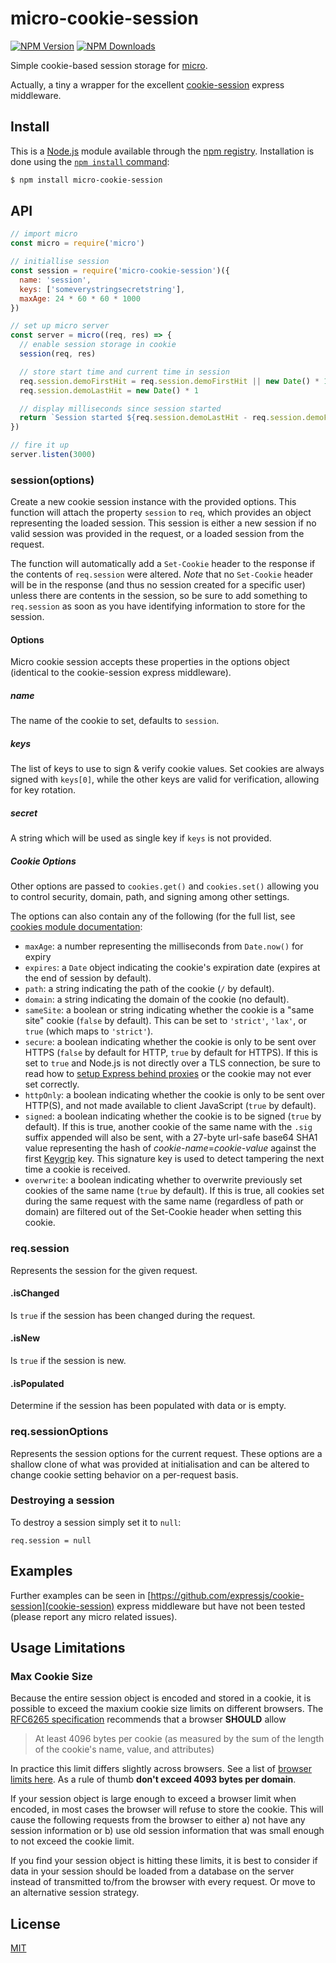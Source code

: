 # micro-cookie-session

[![NPM Version][npm-image]][npm-url]
[![NPM Downloads][downloads-image]][downloads-url]

Simple cookie-based session storage for [micro](https://github.com/zeit/micro).

Actually, a tiny a wrapper for the excellent [cookie-session](https://github.com/expressjs/cookie-session) express middleware.

## Install

This is a [Node.js](https://nodejs.org/en/) module available through the
[npm registry](https://www.npmjs.com/). Installation is done using the
[`npm install` command](https://docs.npmjs.com/getting-started/installing-npm-packages-locally):

```sh
$ npm install micro-cookie-session
```

## API

```js
// import micro
const micro = require('micro')

// initiallise session
const session = require('micro-cookie-session')({
  name: 'session',
  keys: ['someverystringsecretstring'],
  maxAge: 24 * 60 * 60 * 1000
})

// set up micro server
const server = micro((req, res) => {
  // enable session storage in cookie
  session(req, res)

  // store start time and current time in session
  req.session.demoFirstHit = req.session.demoFirstHit || new Date() * 1
  req.session.demoLastHit = new Date() * 1

  // display milliseconds since session started
  return `Session started ${req.session.demoLastHit - req.session.demoFirstHit}ms ago`
})

// fire it up
server.listen(3000)
```

### session(options)

Create a new cookie session instance with the provided options. This function
will attach the property `session` to `req`, which provides an object representing
the loaded session. This session is either a new session if no valid session was
provided in the request, or a loaded session from the request.

The function will automatically add a `Set-Cookie` header to the response if the
contents of `req.session` were altered. _Note_ that no `Set-Cookie` header will be
in the response (and thus no session created for a specific user) unless there are
contents in the session, so be sure to add something to `req.session` as soon as
you have identifying information to store for the session.

#### Options

Micro cookie session accepts these properties in the options object (identical to
the cookie-session express middleware).

##### name

The name of the cookie to set, defaults to `session`.

##### keys

The list of keys to use to sign & verify cookie values. Set cookies are always
signed with `keys[0]`, while the other keys are valid for verification, allowing
for key rotation.

##### secret

A string which will be used as single key if `keys` is not provided.

##### Cookie Options

Other options are passed to `cookies.get()` and `cookies.set()` allowing you
to control security, domain, path, and signing among other settings.

The options can also contain any of the following (for the full list, see
[cookies module documentation](https://www.npmjs.org/package/cookies#readme):

  - `maxAge`: a number representing the milliseconds from `Date.now()` for expiry
  - `expires`: a `Date` object indicating the cookie's expiration date (expires at the end of session by default).
  - `path`: a string indicating the path of the cookie (`/` by default).
  - `domain`: a string indicating the domain of the cookie (no default).
  - `sameSite`: a boolean or string indicating whether the cookie is a "same site" cookie (`false` by default). This can be set to `'strict'`, `'lax'`, or `true` (which maps to `'strict'`).
  - `secure`: a boolean indicating whether the cookie is only to be sent over HTTPS (`false` by default for HTTP, `true` by default for HTTPS). If this is set to `true` and Node.js is not directly over a TLS connection, be sure to read how to [setup Express behind proxies](https://expressjs.com/en/guide/behind-proxies.html) or the cookie may not ever set correctly.
  - `httpOnly`: a boolean indicating whether the cookie is only to be sent over HTTP(S), and not made available to client JavaScript (`true` by default).
  - `signed`: a boolean indicating whether the cookie is to be signed (`true` by default). If this is true, another cookie of the same name with the `.sig` suffix appended will also be sent, with a 27-byte url-safe base64 SHA1 value representing the hash of _cookie-name_=_cookie-value_ against the first [Keygrip](https://github.com/expressjs/keygrip) key. This signature key is used to detect tampering the next time a cookie is received.
  - `overwrite`: a boolean indicating whether to overwrite previously set cookies of the same name (`true` by default). If this is true, all cookies set during the same request with the same name (regardless of path or domain) are filtered out of the Set-Cookie header when setting this cookie.

### req.session

Represents the session for the given request.

#### .isChanged

Is `true` if the session has been changed during the request.

#### .isNew

Is `true` if the session is new.

#### .isPopulated

Determine if the session has been populated with data or is empty.

### req.sessionOptions

Represents the session options for the current request. These options are a
shallow clone of what was provided at initialisation and can be
altered to change cookie setting behavior on a per-request basis.

### Destroying a session

To destroy a session simply set it to `null`:

```
req.session = null
```

## Examples

Further examples can be seen in [https://github.com/expressjs/cookie-session](cookie-session)
express middleware but have not been tested (please report any micro related issues).

## Usage Limitations

### Max Cookie Size

Because the entire session object is encoded and stored in a cookie, it is
possible to exceed the maxium cookie size limits on different browsers. The
[RFC6265 specification](https://tools.ietf.org/html/rfc6265#section-6.1)
recommends that a browser **SHOULD** allow

> At least 4096 bytes per cookie (as measured by the sum of the length of
> the cookie's name, value, and attributes)

In practice this limit differs slightly across browsers. See a list of
[browser limits here](http://browsercookielimits.squawky.net/). As a rule
of thumb **don't exceed 4093 bytes per domain**.

If your session object is large enough to exceed a browser limit when encoded,
in most cases the browser will refuse to store the cookie. This will cause the
following requests from the browser to either a) not have any session
information or b) use old session information that was small enough to not
exceed the cookie limit.

If you find your session object is hitting these limits, it is best to
consider if  data in your session should be loaded from a database on the
server instead of transmitted to/from the browser with every request. Or
move to an alternative session strategy.

## License

[MIT](LICENSE)

[npm-image]: https://img.shields.io/npm/v/micro-cookie-session.svg
[npm-url]: https://npmjs.org/package/micro-cookie-session
[downloads-image]: https://img.shields.io/npm/dm/micro-cookie-session.svg
[downloads-url]: https://npmjs.org/package/micro-cookie-session

